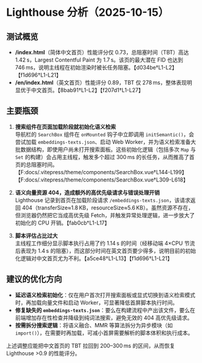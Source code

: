# Lighthouse 分析（2025-10-15）

## 测试概览
- **/index.html**（简体中文首页）性能评分仅 0.73，总阻塞时间（TBT）高达 1.42 s，Largest Contentful Paint 为 1.7 s。该页的最大潜在 FID 也达到 746 ms，说明主线程在初始渲染时被长任务阻塞。【d034be†L1-L2】【f1d696†L1-L21】
- **/en/index.html**（英文首页）性能评分 0.89，TBT 仅 278 ms，整体表现明显优于中文首页。【8bab91†L1-L2】【f207d1†L1-L27】

## 主要瓶颈
1. **搜索组件在页面加载阶段就初始化语义检索**  
   导航栏的 `SearchBox` 组件在 `onMounted` 钩子中立即调用 `initSemantic()`，会尝试加载 `embeddings-texts.json`、启动 Web Worker，并为语义检索准备大批数据结构，即使用户尚未打开搜索面板。这些初始化逻辑（包括多次 `Map` 与 `Set` 的构建）会占用主线程，触发多个超过 300 ms 的长任务，从而推高了首页的总阻塞时间。【F:docs/.vitepress/theme/components/SearchBox.vue†L144-L199】【F:docs/.vitepress/theme/components/SearchBox.vue†L309-L618】

2. **语义向量资源 404，造成额外的高优先级请求与错误处理开销**  
   Lighthouse 记录到首页在加载阶段请求 `/embeddings-texts.json`，该请求返回 404（transferSize≈1.8 KB，resourceSize≈5.6 KB）。虽然资源不存在，但浏览器仍然把它当成高优先级 Fetch，并触发异常处理逻辑，进一步放大了初始化的 CPU 开销。【fab0cb†L1-L17】

3. **脚本评估占比过大**  
   主线程工作细分显示脚本执行占用了约 1.14 s 的时间（经移动端 4×CPU 节流后表现为 1.4 s 的阻塞），而这部分时间在英文首页要少得多，说明目前的初始化逻辑对中文首页尤为不利。【a5ce48†L1-L13】【f1d696†L1-L21】

## 建议的优化方向
- **延迟语义检索初始化**：仅在用户首次打开搜索面板或显式切换到语义检索模式时，再加载向量文件和启动 Worker，可显著降低首屏脚本执行时间。
- **修复缺失的 `embeddings-texts.json`**：要么在构建流程中产出该文件，要么在前端增加存在性检查并降级到纯词法搜索，避免无效的 404 高优先级请求。
- **按需拆分搜索逻辑**：将语义融合、MMR 等算法拆分为异步模块（如 `import()`），在需要时再加载，可减小首屏需要解析的脚本体积和执行成本。

上述调整应能把中文首页的 TBT 拉回到 200–300 ms 的区间，从而恢复 Lighthouse >0.9 的性能评分。
